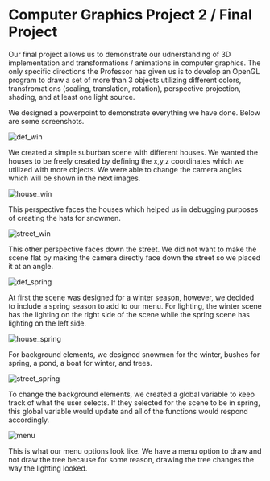 # Computer Graphics Project 2 / Final Project

Our final project allows us to demonstrate our udnerstanding of 3D implementation and transformations / animations in computer graphics. The only specific directions the Professor has given us is to develop an OpenGL program to draw a set of more than 3 objects utilizing different colors, transfromations (scaling, translation, rotation), perspective projection, shading, and at least one light source.

We designed a powerpoint to demonstrate everything we have done. Below are some screenshots.

![def_win](/Project2/Images/def_win.PNG)

We created a simple suburban scene with different houses. We wanted the houses to be freely created by defining the x,y,z coordinates which we utilized with more objects. We were able to change the camera angles which will be shown in the next images. 

![house_win](/Project2/Images/house_win.PNG)

This perspective faces the houses which helped us in debugging purposes of creating the hats for snowmen.

![street_win](/Project2/Images/street_win.PNG)

This other perspective faces down the street. We did not want to make the scene flat by making the camera directly face down the street so we placed it at an angle.

![def_spring](/Project2/Images/def_spring.PNG)

At first the scene was designed for a winter season, however, we decided to include a spring season to add to our menu. For lighting, the winter scene has the lighting on the right side of the scene while the spring scene has lighting on the left side.

![house_spring](/Project2/Images/house_spring.PNG)

For background elements, we designed snowmen for the winter, bushes for spring, a pond, a boat for winter, and trees.

![street_spring](/Project2/Images/street_spring.PNG)

To change the background elements, we created a global variable to keep track of what the user selects. If they selected for the scene to be in spring, this global variable would update and all of the functions would respond accordingly.

![menu](/Project2/Images/menu.PNG)

This is what our menu options look like. We have a menu option to draw and not draw the tree because for some reason, drawing the tree changes the way the lighting looked.
